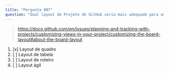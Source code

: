 ```yaml
---
title: "Pergunta 007"
question: "Qual layout de Projeto do GitHub seria mais adequado para um quadro Kanban?"
---
```



> https://docs.github.com/en/issues/planning-and-tracking-with-projects/customizing-views-in-your-project/customizing-the-board-layout#about-the-board-layout
1. [x] Layout de quadro
1. [ ] Layout de tabela
1. [ ] Layout de roteiro
1. [ ] Layout ágil
